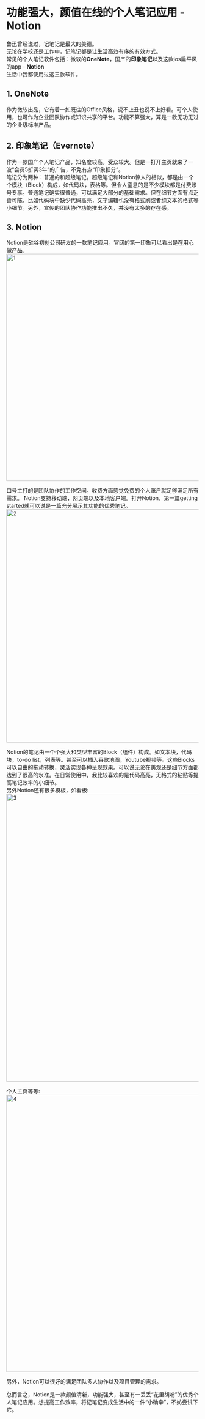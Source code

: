
# 功能强大，颜值在线的个人笔记应用 - Notion

鲁迅曾经说过，记笔记是最大的美德。  
无论在学校还是工作中，记笔记都是让生活高效有序的有效方式。  
常见的个人笔记软件包括：微软的**OneNote**，国产的**印象笔记**以及这款ios扁平风的app - **Notion**     
生活中我都使用过这三款软件。  
## 1. OneNote  
作为微软出品，它有着一如既往的Office风格，说不上丑也说不上好看。可个人使用，也可作为企业团队协作或知识共享的平台。功能不算强大，算是一款无功无过的企业级标准产品。  
## 2. 印象笔记（Evernote）  
作为一款国产个人笔记产品，知名度较高，受众较大。但是一打开主页就来了一波“会员5折买3年”的广告，不免有点“印象扣分”。  
笔记分为两种：普通的和超级笔记。超级笔记和Notion惊人的相似，都是由一个个模块（Block）构成，如代码块，表格等。但令人窒息的是不少模块都是付费账号专享。普通笔记确实很普通，可以满足大部分的基础需求。但在细节方面有点乏善可陈，比如代码块中缺少代码高亮，文字编辑也没有格式刷或者纯文本的格式等小细节。另外，宣传的团队协作功能推出不久，并没有太多的存在感。  
## 3. Notion  
Notion是硅谷初创公司研发的一款笔记应用。官网的第一印象可以看出是在用心做产品。  
<img width="594" alt="1" src="https://user-images.githubusercontent.com/47420814/120107499-ce465080-c193-11eb-90b2-e9dea5a908b9.png">  

口号主打的是团队协作的工作空间。收费方面感觉免费的个人账户就足够满足所有需求。
Notion支持移动端，网页端以及本地客户端。打开Notion，第一篇getting started就可以说是一篇充分展示其功能的优秀笔记。
<img width="610" alt="2" src="https://user-images.githubusercontent.com/47420814/120334874-99690380-c323-11eb-9ad2-5041a4299b02.png">  

Notion的笔记由一个个强大和类型丰富的Block（组件）构成。如文本块，代码块，to-do list，列表等。甚至可以插入谷歌地图，Youtube视频等。这些Blocks可以自由的拖动转换，灵活实现各种呈现效果。可以说无论在美观还是细节方面都达到了很高的水准。在日常使用中，我比较喜欢的是代码高亮，无格式的粘贴等提高笔记效率的小细节。  
另外Notion还有很多模板，如看板:  
<img width="753" alt="3" src="https://user-images.githubusercontent.com/47420814/120336775-42642e00-c325-11eb-9acc-af54c36d60ac.png">  

个人主页等等:  
<img width="725" alt="4" src="https://user-images.githubusercontent.com/47420814/120336891-645db080-c325-11eb-89c9-78bcafecd205.png">

另外，Notion可以很好的满足团队多人协作以及项目管理的需求。  

总而言之，Notion是一款颜值清新，功能强大，甚至有一丢丢“花里胡哨”的优秀个人笔记应用。想提高工作效率，将记笔记变成生活中的一件“小确幸”，不妨尝试下它。


